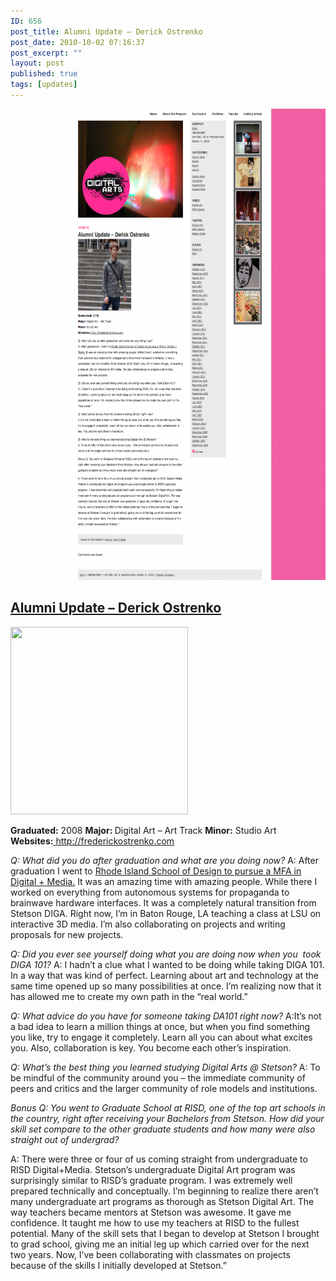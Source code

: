```yaml
---
ID: 656
post_title: Alumni Update – Derick Ostrenko
post_date: 2010-10-02 07:16:37
post_excerpt: ""
layout: post
published: true
tags: [updates]
---
```

<span style="text-decoration: underline;"><a href="/uploads/2014/03/download-2.png"><img class="alignnone size-large wp-image-657" alt="download (2)" src="/uploads/2014/03/download-2-869x1024.png" width="640" height="754" /></a><!--more--></span>

<h2><a title="Permanent Link to Alumni Update – Derick Ostrenko" href="http://www2.stetson.edu/diga/2010/10/alumni-update-derick-ostrenko/" rel="bookmark">Alumni Update – Derick Ostrenko</a></h2>
<a href="http://www2.stetson.edu/diga/wp-content/uploads/2010/10/ostrenko.jpg"><img title="ostrenko" alt="" src="http://www2.stetson.edu/diga/wp-content/uploads/2010/10/ostrenko.jpg" width="284" height="300" /></a>

<strong>Graduated:</strong> 2008
<strong>Major: </strong>Digital Art – Art Track
<strong>Minor:</strong> Studio Art
<strong>Websites:</strong><a href="http://frederickostrenko.com/" target="_blank"> http://frederickostrenko.com</a>

<em>Q: What did you do after graduation and what are you doing now?</em>
A: After graduation I went to <a href="http://digitalmedia.risd.edu/" target="_blank">Rhode Island School of Design to pursue a MFA in Digital + Media.</a> It was an amazing time with amazing people. While there I worked on everything from autonomous systems for propaganda to brainwave hardware interfaces. It was a completely natural transition from Stetson DIGA. Right now, I’m in Baton Rouge, LA teaching a class at LSU on interactive 3D media. I’m also collaborating on projects and writing proposals for new projects.

<em>Q: Did you ever see yourself doing what you are doing now when you  took DIGA 101?</em>
A: I hadn’t a clue what I wanted to be doing while taking DIGA 101. In a way that was kind of perfect. Learning about art and technology at the same time opened up so many possibilities at once. I’m realizing now that it has allowed me to create my own path in the “real world.”

<em>Q: What advice do you have for someone taking DA101 right now?</em>
A:It’s not a bad idea to learn a million things at once, but when you find something you like, try to engage it completely. Learn all you can about what excites you. Also, collaboration is key. You become each other’s inspiration.

<em>Q: What’s the best thing you learned studying Digital Arts @ Stetson?</em>
A: To be mindful of the community around you – the immediate community of peers and critics and the larger community of role models and institutions.

<em>Bonus Q: You went to Graduate School at RISD, one of the top art schools in the country, right after receiving your Bachelors from Stetson. How did your skill set compare to the other graduate students and how many were also straight out of undergrad?</em>

A: There were three or four of us coming straight from undergraduate to RISD Digital+Media. Stetson’s undergraduate Digital Art program was surprisingly similar to RISD’s graduate program. I was extremely well prepared technically and conceptually. I’m beginning to realize there aren’t many undergraduate art programs as thorough as Stetson Digital Art. The way teachers became mentors at Stetson was awesome. It gave me confidence. It taught me how to use my teachers at RISD to the fullest potential. Many of the skill sets that I began to develop at Stetson I brought to grad school, giving me an initial leg up which carried over for the next two years. Now, I’ve been collaborating with classmates on projects because of the skills I initially developed at Stetson.”
